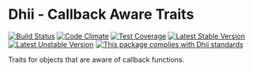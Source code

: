 # Dhii - Callback Aware Traits

[![Build Status](https://travis-ci.org/Dhii/callback-aware-trait.svg?branch=master)](https://travis-ci.org/Dhii/callback-aware-trait)
[![Code Climate](https://codeclimate.com/github/Dhii/callback-aware-trait/badges/gpa.svg)](https://codeclimate.com/github/Dhii/callback-aware-trait)
[![Test Coverage](https://codeclimate.com/github/Dhii/callback-aware-trait/badges/coverage.svg)](https://codeclimate.com/github/Dhii/callback-aware-trait/coverage)
[![Latest Stable Version](https://poser.pugx.org/dhii/callback-aware-trait/version)](https://packagist.org/packages/dhii/callback-aware-trait)
[![Latest Unstable Version](https://poser.pugx.org/dhii/code-php/v/unstable)](https://packagist.org/packages/dhii/code-php)
[![This package complies with Dhii standards](https://img.shields.io/badge/Dhii-Compliant-green.svg?style=flat-square)][Dhii]

Traits for objects that are aware of callback functions.

[Dhii]: https://github.com/Dhii/dhii
